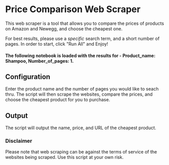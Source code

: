# Price Comparison Web Scraper

This web scraper is a tool that allows you to compare the prices of products on Amazon and Newegg, and choose the cheapest one.

For best results, please use a *specific* search term, and a short number of pages.
In order to start, click "Run All" and Enjoy! 

#### The following notebook is loaded with the results for - Product_name: Shampoo, Number_of_pages: 1. 

## Configuration

Enter the product name and the number of pages you would like to seach thru. The script will then scrape the websites, compare the prices, and choose the cheapest product for you to purchase.

## Output

The script will output the name, price, and URL of the cheapest product.

### Disclaimer

Please note that web scraping can be against the terms of service of the websites being scraped. Use this script at your own risk.
